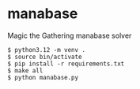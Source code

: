 # manabase
Magic the Gathering manabase solver

    $ python3.12 -m venv .
    $ source bin/activate
    $ pip install -r requirements.txt
    $ make all
    $ python manabase.py
